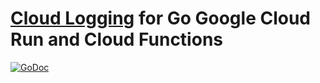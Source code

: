 # [Cloud Logging](https://cloud.google.com/logging/) for Go Google Cloud Run and Cloud Functions

[![GoDoc](https://godoc.org/github.com/ncruces/go-gcp/logging?status.svg)](https://godoc.org/github.com/ncruces/go-gcp/logging)
